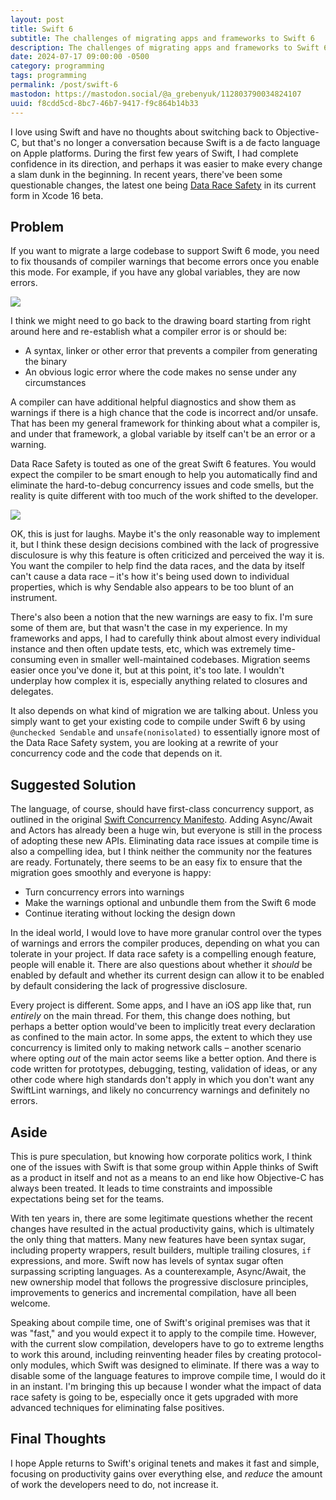 ```yaml
---
layout: post
title: Swift 6
subtitle: The challenges of migrating apps and frameworks to Swift 6
description: The challenges of migrating apps and frameworks to Swift 6
date: 2024-07-17 09:00:00 -0500
category: programming
tags: programming
permalink: /post/swift-6
mastodon: https://mastodon.social/@a_grebenyuk/112803790034824107
uuid: f8cdd5cd-8bc7-46b7-9417-f9c864b14b33
---
```


I love using Swift and have no thoughts about switching back to Objective-C, but that's no longer a conversation because Swift is a de facto language on Apple platforms. During the first few years of Swift, I had complete confidence in its direction, and perhaps it was easier to make every change a slam dunk in the beginning. In recent years, there've been some questionable changes, the latest one being [Data Race Safety](https://www.swift.org/migration/documentation/swift-6-concurrency-migration-guide/dataracesafety/) in its current form in Xcode 16 beta.

## Problem

If you want to migrate a large codebase to support Swift 6 mode, you need to fix thousands of compiler warnings that become errors once you enable this mode. For example, if you have any global variables, they are now errors.

<img class="NewScreenshot" src="/images/posts/swift-6/variable-error.png">

I think we might need to go back to the drawing board starting from right around here and re-establish what a compiler error is or should be:

- A syntax, linker or other error that prevents a compiler from generating the binary
- An obvious logic error where the code makes no sense under any circumstances

A compiler can have additional helpful diagnostics and show them as warnings if there is a high chance that the code is incorrect and/or unsafe. That has been my general framework for thinking about what a compiler is, and under that framework, a global variable by itself can't be an error or a warning.

Data Race Safety is touted as one of the great Swift 6 features. You would expect the compiler to be smart enough to help you automatically find and eliminate the hard-to-debug concurrency issues and code smells, but the reality is quite different with too much of the work shifted to the developer.

<img class="NewScreenshot" src="/images/posts/swift-6/expectation-vs-reality.jpg">
 
OK, this is just for laughs. Maybe it's the only reasonable way to implement it, but I think these design decisions combined with the lack of progressive disculosure is why this feature is often criticized and perceived the way it is. You want the compiler to help find the data races, and the data by itself can't cause a data race – it's how it's being used down to individual properties, which is why Sendable also appears to be too blunt of an instrument.

There's also been a notion that the new warnings are easy to fix. I'm sure some of them are, but that wasn't the case in my experience. In my frameworks and apps, I had to carefully think about almost every individual instance and then often update tests, etc, which was extremely time-consuming even in smaller well-maintained codebases. Migration seems easier once you've done it, but at this point, it's too late. I wouldn't underplay how complex it is, especially anything related to closures and delegates.

It also depends on what kind of migration we are talking about. Unless you simply want to get your existing code to compile under Swift 6 by using `@unchecked Sendable` and `unsafe(nonisolated)` to essentially ignore most of the Data Race Safety system, you are looking at a rewrite of your concurrency code and the code that depends on it.

## Suggested Solution

The language, of course, should have first-class concurrency support, as outlined in the original [Swift Concurrency Manifesto](https://gist.github.com/lattner/31ed37682ef1576b16bca1432ea9f782). Adding Async/Await and Actors has already been a huge win, but everyone is still in the process of adopting these new APIs. Eliminating data race issues at compile time is also a compelling idea, but I think neither the community nor the features are ready. Fortunately, there seems to be an easy fix to ensure that the migration goes smoothly and everyone is happy:

- Turn concurrency errors into warnings
- Make the warnings optional and unbundle them from the Swift 6 mode
- Continue iterating without locking the design down

In the ideal world, I would love to have more granular control over the types of warnings and errors the compiler produces, depending on what you can tolerate in your project. If data race safety is a compelling enough feature, people will enable it. There are also questions about whether it _should_ be enabled by default and whether its current design can allow it to be enabled by default considering the lack of progressive disclosure.

Every project is different. Some apps, and I have an iOS app like that, run _entirely_ on the main thread. For them, this change does nothing, but perhaps a better option would've been to implicitly treat every declaration as confined to the main actor. In some apps, the extent to which they use concurrency is limited only to making network calls – another scenario where opting _out_ of the main actor seems like a better option. And there is code written for prototypes, debugging, testing, validation of ideas, or any other code where high standards don't apply in which you don't want any SwiftLint warnings, and likely no concurrency warnings and definitely no errors.

## Aside

This is pure speculation, but knowing how corporate politics work, I think one of the issues with Swift is that some group within Apple thinks of Swift as a product in itself and not as a means to an end like how Objective-C has always been treated. It leads to time constraints and impossible expectations being set for the teams.

With ten years in, there are some legitimate questions whether the recent changes have resulted in the actual productivity gains, which is ultimately the only thing that matters. Many new features have been syntax sugar, including property wrappers, result builders, multiple trailing closures, `if` expressions, and more. Swift now has levels of syntax sugar often surpassing scripting languages. As a counterexample, Async/Await, the new ownership model that follows the progressive disclosure principles, improvements to generics and incremental compilation, have all been welcome.

Speaking about compile time, one of Swift's original premises was that it was "fast," and you would expect it to apply to the compile time. However, with the current slow compilation, developers have to go to extreme lengths to work this around, including reinventing header files by creating protocol-only modules, which Swift was designed to eliminate. If there was a way to disable some of the language features to improve compile time, I would do it in an instant. I'm bringing this up because I wonder what the impact of data race safety is going to be, especially once it gets upgraded with more advanced techniques for eliminating false positives.

## Final Thoughts

I hope Apple returns to Swift's original tenets and makes it fast and simple, focusing on productivity gains over everything else, and _reduce_ the amount of work the developers need to do, not increase it.
